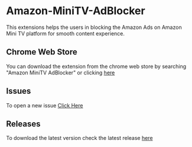 # Amazon-MiniTV-AdBlocker

This extensions helps the users in blocking the Amazon Ads on Amazon Mini TV platform for smooth content experience.

## Chrome Web Store

You can download the extension from the chrome web store by searching "Amazon MiniTV AdBlocker" or clicking [here](https://chrome.google.com/webstore/detail/amazon-minitv-adblocker/nlkkhdidnadclaajbpmhihbeccellili)

## Issues

To open a new issue [Click Here](https://github.com/shmohit2002/Amazon-MiniTV-AdBlocker/issues)

## Releases

To download the latest version check the latest release [here](https://github.com/shmohit2002/Amazon-MiniTV-AdBlocker/releases)
